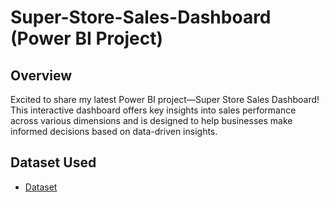 # Super-Store-Sales-Dashboard  (Power BI Project)

## Overview

Excited to share my latest Power BI project—Super Store Sales Dashboard! This interactive dashboard offers key insights into sales performance across various dimensions and is designed to help businesses make informed decisions based on data-driven insights.
## Dataset Used
- <a href="ttps://github.com/adiyantproject/PowerBI-SuperStore-Sales-Dashboard/blob/main/SuperStore%20Sales%20DataSet.xlsx">Dataset</a>

